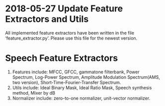 # 2018-05-27 Update Feature Extractors and Utils
All implemented feature extractors have been written in the file ‘feature_extractor.py’. Please use this file for the newest version.
# Speech Feature Extractors
1. Features include: MFCC, GFCC, gammatone filterbank, Power Spectrum, Log-Power Spectrum, Amplitude Modulation Spectrum(AMS, two version), Short-Time-Fourier-Transfer Spectrum.
2. Utils include: Ideal Binary Mask, Ideal Ratio Mask, Speech synthesis method, Mixer by dB
3. Normalizer include: zero-to-one normalizer, unit-vector normalizer.
